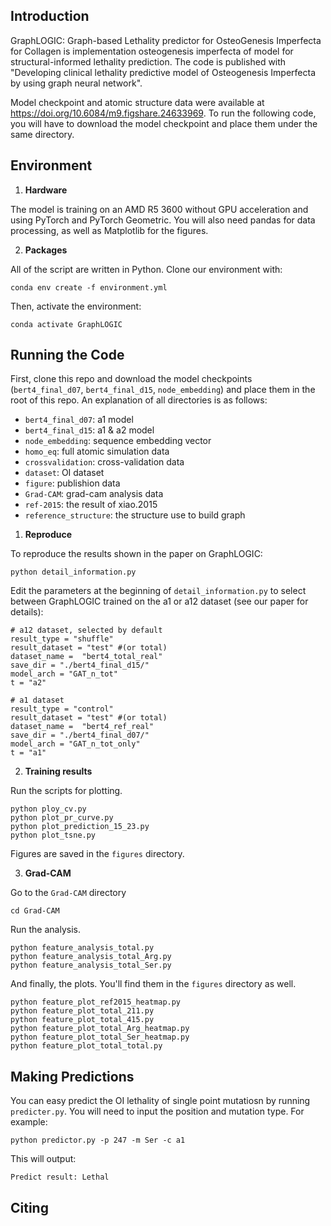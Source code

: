 ## Introduction
GraphLOGIC: Graph-based Lethality predictor for OsteoGenesis Imperfecta for Collagen is implementation osteogenesis imperfecta of model for structural-informed lethality prediction. The code is published with "Developing clinical lethality predictive model of Osteogenesis Imperfecta by using graph neural network".

Model checkpoint and atomic structure data were available at https://doi.org/10.6084/m9.figshare.24633969. To run the following code, you will have to download the model checkpoint and place them under the same directory.

## Environment

1. **Hardware**

The model is training on an AMD R5 3600 without GPU acceleration and using PyTorch and PyTorch Geometric. You will also need pandas for data processing, as well as Matplotlib for the figures.

2. **Packages**

All of the script are written in Python.
Clone our environment with:
```
conda env create -f environment.yml
```
Then, activate the environment:
```
conda activate GraphLOGIC
```

## Running the Code
First, clone this repo and download the model checkpoints (`bert4_final_d07`, `bert4_final_d15`, `node_embedding`) and place them in the root of this repo. An explanation of all directories is as follows:
- `bert4_final_d07`: a1 model
- `bert4_final_d15`: a1 & a2 model
- `node_embedding`: sequence embedding vector
- `homo_eq`: full atomic simulation data
- `crossvalidation`: cross-validation data
- `dataset`: OI dataset
- `figure`: publishion data
- `Grad-CAM`: grad-cam analysis data
- `ref-2015`: the result of xiao.2015
- `reference_structure`: the structure use to build graph
1. **Reproduce**

To reproduce the results shown in the paper on GraphLOGIC:
```
python detail_information.py
```
Edit the parameters at the beginning of `detail_information.py` to select between GraphLOGIC trained on the a1 or a12 dataset (see our paper for details):
```
# a12 dataset, selected by default
result_type = "shuffle"
result_dataset = "test" #(or total)
dataset_name =  "bert4_total_real"
save_dir = "./bert4_final_d15/"
model_arch = "GAT_n_tot"
t = "a2"

# a1 dataset
result_type = "control"
result_dataset = "test" #(or total)
dataset_name =  "bert4_ref_real"
save_dir = "./bert4_final_d07/"
model_arch = "GAT_n_tot_only"
t = "a1"
```
2. **Training results**

Run the scripts for plotting.
```
python ploy_cv.py
python plot_pr_curve.py
python plot_prediction_15_23.py
python plot_tsne.py
```
Figures are saved in the `figures` directory.

3. **Grad-CAM**

Go to the `Grad-CAM` directory
```
cd Grad-CAM
```
Run the analysis.
```
python feature_analysis_total.py
python feature_analysis_total_Arg.py
python feature_analysis_total_Ser.py
```
And finally, the plots. You'll find them in the `figures` directory as well.
```
python feature_plot_ref2015_heatmap.py
python feature_plot_total_211.py
python feature_plot_total_415.py
python feature_plot_total_Arg_heatmap.py
python feature_plot_total_Ser_heatmap.py
python feature_plot_total_total.py
```

## Making Predictions

You can easy predict the OI lethality of single point mutatiosn by running `predicter.py`. You will need to input the position and mutation type. For example:
```
python predictor.py -p 247 -m Ser -c a1
```
This will output:
```
Predict result: Lethal
```

## Citing
